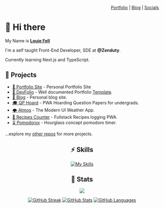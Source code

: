 <div align="right">

[Portfolio](https://anil.vercel.app) | [Blog](https://anil.vercel.app/blog) | [Socials](https://anil.pages.dev)

</div>

# 👋 Hi there 

My Name is [**Louie Fell**](https://anil.vercel.app)
  
I'm a self taught Front-End Developer, SDE at **@Zenduty**.
  
Currently learning Next.js and TypeScript.

## 🚧 Projects

- [👀 Portfolio Site](https://anil.vercel.app) - Personal Portfolio Site
- [💼 DevFolio](https://devfolio.js.org) - Well documented Portfolio [Template](https://github.com/Louief3ll).
- [📝 Blog](https://anil.gatsbyjs.io) - Personal blog site.
- [🎓 QP Hoard](https://qp.pages.dev) - PWA Hoarding Question Papers for undergrads.
- [🌩️ Atmos](https://atmos.pages.dev) - The Modern UI Weather App.
- [🥘 Recipes Counter](https://recipes-counter.web.app) - Fullstack Recipes logging PWA.
- [⏳ Pomodorox](https://pomodorox.pages.dev) - Hourglass concept pomodoro timer.

...explore my [other repos](https://github.com/Louief3ll?tab=repositories) for more projects.

<div align="center">

## ⚡️ Skills

[![My Skills](https://skillicons.dev/icons?i=js,ts,react,vite,nextjs,gatsby,html,css,sass,md,tailwind,git,github,vscode,figma)](https://skillicons.dev)

</div>

<div align="center">

## 🔖 Stats

[![](https://komarev.com/ghpvc/?username=Louief3ll&style=flat-square&color=C691E9)](https://github.com/Louief3ll/github-profile-views-counter)

[![GitHub Streak](https://github-readme-streak-stats.herokuapp.com?user=Louief3ll&theme=material-palenight&hide_border=true)](https://git.io/streak-stats)
[![GitHub Stats](https://github-readme-stats.vercel.app/api?username=Louief3ll&show_icons=true&hide_border=true&theme=material-palenight&count_private=true)](https://github.com/Louief3ll/github-readme-stats)
[![GitHub Languages](https://github-readme-stats.vercel.app/api/top-langs/?&username=Louief3ll&layout=compact&hide_border=true&langs_count=8&theme=material-palenight)](https://github.com/Louief3ll/github-readme-stats)

</div>
<!--
**Louief3ll/Louief3ll** is a ✨ _special_ ✨ repository because its `README.md` (this file) appears on your GitHub profile.

Here are some ideas to get you started:

- 🔭 I’m currently working on ...
- 🌱 I’m currently learning ...
- 👯 I’m looking to collaborate on ...
- 🤔 I’m looking for help with ...
- 💬 Ask me about ...
- 📫 How to reach me: ...
- 😄 Pronouns: ...
- ⚡ Fun fact: ...
  -->
